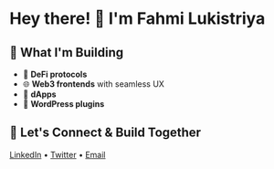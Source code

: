 # Hey there! 👋 I'm Fahmi Lukistriya

## 🎯 What I'm Building

- 🔗 **DeFi protocols**
- 🌐 **Web3 frontends** with seamless UX  
- 📱 **dApps**
- 🔌 **WordPress plugins**  

## 🤝 Let's Connect & Build Together

[LinkedIn](https://www.linkedin.com/in/fahmilukis/) • [Twitter](https://twitter.com/lukisxyz) • [Email](mailto:fahmilukis04@gmail.com)
